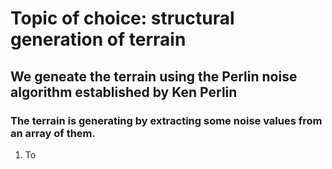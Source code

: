 # Topic of choice: structural generation of terrain
## We geneate the terrain using the Perlin noise algorithm established by Ken Perlin

### The terrain is generating by extracting some noise values from an array of them.

1. To 